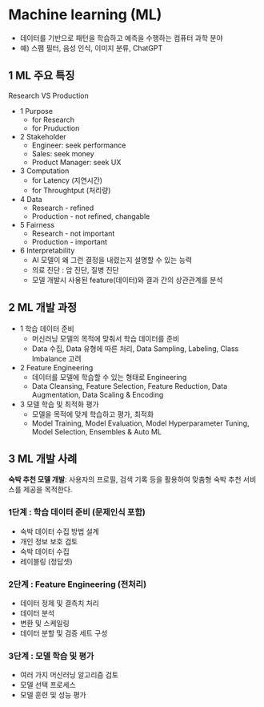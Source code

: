 # Machine learning (ML)

- 데이터를 기반으로 패턴을 학습하고 예측을 수행하는 컴퓨터
  과학 분야
- 예) 스팸 필터, 음성 인식, 이미지 분류, ChatGPT

## 1 ML 주요 특징

Research VS Production

- 1 Purpose
  - for Research
  - for Pruduction
- 2 Stakeholder
  - Engineer: seek performance
  - Sales: seek money
  - Product Manager: seek UX
- 3 Computation
  - for Latency (지연시간)
  - for Throughtput (처리량)
- 4 Data
  - Research - refined
  - Production - not refined, changable
- 5 Fairness
  - Research - not important
  - Production - important
- 6 Interpretability
  - AI 모델이 왜 그런 결정을 내렸는지 설명할 수 있는 능력
  - 의료 진단 : 암 진단, 질병 진단
  - 모델 개발시 사용된 feature(데이터)와 결과 간의 상관관계를 분석

## 2 ML 개발 과정

- 1 학습 데이터 준비
  - 머신러닝 모델의 목적에 맞춰서 학습 데이터를 준비
  - Data 수집, Data 유형에 따른 처리, Data Sampling, Labeling, Class Imbalance 고려
- 2 Feature Engineering
  - 데이터를 모델에 학습할 수 있는 형태로 Engineering
  - Data Cleansing, Feature Selection, Feature Reduction, Data Augmentation, Data Scaling & Encoding
- 3 모델 학습 및 최적화 평가
  - 모델을 목적에 맞게 학습하고 평가, 최적화
  - Model Training, Model Evaluation, Model Hyperparameter Tuning, Model Selection, Ensembles & Auto ML

## 3 ML 개발 사례

**숙박 추천 모델 개발**: 사용자의 프로필,
검색 기록 등을 활용하여 맞춤형 숙박 추천
서비스를 제공을 목적한다.

### 1단계 : 학습 데이터 준비 (문제인식 포함)

- 숙박 데이터 수집 방법 설계
- 개인 정보 보호 검토
- 숙박 데이터 수집
- 레이블링 (정답셋)

### 2단계 : Feature Engineering (전처리)

- 데이터 정제 및 결측치 처리
- 데이터 분석
- 변환 및 스케일링
- 데이터 분할 및 검증 세트 구성

### 3단계 : 모델 학습 및 평가

- 여러 가지 머신러닝 알고리즘 검토
- 모델 선택 프로세스
- 모델 훈련 및 성능 평가
